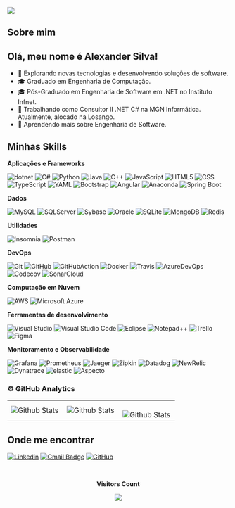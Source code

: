 ![](https://komarev.com/ghpvc/?username=alexandervsilva&color=006bed)
## Sobre mim

## Olá, meu nome é Alexander Silva!

- 🤔 Explorando novas tecnologias e desenvolvendo soluções de software.
- 🎓 Graduado em Engenharia de Computação.
- 🎓 Pós-Graduado em Engenharia de Software em .NET no Instituto Infnet.
- 💼 Trabalhando como Consultor II .NET C# na MGN Informática. Atualmente, alocado na Losango.
- 🌱 Aprendendo mais sobre Engenharia de Software.

## Minhas Skills

**Aplicações e Frameworks**

![dotnet](https://img.shields.io/badge/-dotnet-333333?style=flat&logo=dotnet)
![C#](https://custom-icon-badges.demolab.com/badge/C%23-%23239120.svg?logo=cshrp&logoColor=white)
![Python](https://img.shields.io/badge/-Python-333333?style=flat&logo=Python)
![Java](https://img.shields.io/badge/Java-%23ED8B00.svg?logo=openjdk&logoColor=white)
![C++](https://img.shields.io/badge/-C++-333333?style=flat&logo=C%2B%2B&logoColor=00599C)
![JavaScript](https://img.shields.io/badge/-JavaScript-333333?style=flat&logo=javascript)
![HTML5](https://img.shields.io/badge/-HTML5-333333?style=flat&logo=HTML5)
![CSS](https://img.shields.io/badge/-CSS-333333?style=flat&logo=CSS3&logoColor=1572B6)
![TypeScript](https://img.shields.io/badge/TypeScript-3178C6?logo=typescript&logoColor=fff)
![YAML](https://img.shields.io/badge/YAML-CB171E?logo=yaml&logoColor=fff)
![Bootstrap](https://img.shields.io/badge/-Bootstrap-333333?style=flat&logo=Bootstrap&logoColor=1572B6)
![Angular](https://img.shields.io/badge/-Angular-333333?style=flat&logo=Angular)
![Anaconda](https://img.shields.io/badge/Anaconda-44A833?logo=anaconda&logoColor=fff)
![Spring Boot](https://img.shields.io/badge/Spring%20Boot-6DB33F?logo=springboot&logoColor=fff)

**Dados**

![MySQL](https://img.shields.io/badge/-MySQL-333333?style=flat&logo=mysql)
![SQLServer](https://img.shields.io/badge/-SQLServer-333333?style=flat&logo=sqlserver)
![Sybase](https://img.shields.io/badge/-Sybase-333333?style=flat&logo=Sybase)
![Oracle](https://img.shields.io/badge/-Oracle-333333?style=flat&logo=Oracle)
![SQLite](https://img.shields.io/badge/-SQLite-333333?style=flat&logo=SQLite)
![MongoDB](https://img.shields.io/badge/-MongoDB-333333?style=flat&logo=MongoDB)
![Redis](https://img.shields.io/badge/-Redis-333333?style=flat&logo=Redis)

**Utilidades**

![Insomnia](https://img.shields.io/badge/-Insomnia-333333?style=flat&logo=insomnia)
![Postman](https://img.shields.io/badge/-Postman-333333?style=flat&logo=postman)

**DevOps**

![Git](https://img.shields.io/badge/-Git-333333?style=flat&logo=git)
![GitHub](https://img.shields.io/badge/-GitHub-333333?style=flat&logo=github)
![GitHubAction](https://img.shields.io/badge/-Github_Actions-333333?style=flat-square&logo=github-actions&logoColor=white)
![Docker](https://img.shields.io/badge/-Docker-333333?style=flat&logo=docker)
![Travis](https://img.shields.io/badge/-Travis-333333?style=flat&logo=travis)
![AzureDevOps](https://img.shields.io/badge/-Azure_DevOps-333333?style=flat&logo=azure-devops)
![Codecov](https://img.shields.io/badge/Codecov-F01F7A?logo=codecov&logoColor=fff)
![SonarCloud](https://img.shields.io/badge/SonarCloud-F3702A?logo=sonarcloud&logoColor=fff)

**Computação em Nuvem**

![AWS](https://img.shields.io/badge/AWS-%23FF9900.svg?logo=amazon-web-services&logoColor=white)
![Microsoft Azure](https://custom-icon-badges.demolab.com/badge/Microsoft%20Azure-0089D6?logo=msazure&logoColor=white)

**Ferramentas de desenvolvimento**

![Visual Studio](https://custom-icon-badges.demolab.com/badge/Visual%20Studio-5C2D91.svg?&logo=visual-studio&logoColor=white)
![Visual Studio Code](https://custom-icon-badges.demolab.com/badge/Visual%20Studio%20Code-0078d7.svg?logo=vsc&logoColor=white)
![Eclipse](https://img.shields.io/badge/-Eclipse-333333?style=flat&logo=eclipse-ide&logoColor=2C2255)
![Notepad++](https://img.shields.io/badge/Notepad++-90E59A.svg?&logo=notepad%2b%2b&logoColor=black)
![Trello](https://img.shields.io/badge/-Trello-333333?style=flat&logo=trello&logoColor=007ACC)
![Figma](https://img.shields.io/badge/-Figma-333333?style=flat&logo=figma&logoColor=007ACC)

**Monitoramento e Observabilidade**

![Grafana](https://img.shields.io/badge/-Grafana-333333?style=flat&logo=Grafana)
![Prometheus](https://img.shields.io/badge/-Prometheus-333333?style=flat&logo=Prometheus)
![Jaeger](https://img.shields.io/badge/-Jaeger-333333?style=flat&logo=Jaeger)
![Zipkin](https://img.shields.io/badge/-Zipkin-333333?style=flat&logo=Zipkin)
![Datadog](https://img.shields.io/badge/-Datadog-333333?style=flat&logo=Datadog)
![NewRelic](https://img.shields.io/badge/-NewRelic-333333?style=flat&logo=NewRelic)
![Dynatrace](https://img.shields.io/badge/-Dynatrace-333333?style=flat&logo=Dynatrace)
![elastic](https://img.shields.io/badge/-Elastic-333333?style=flat&logo=elastic)
![Aspecto](https://img.shields.io/badge/-Aspecto-333333?style=flat&logo=Aspecto)

<!--<a href="https://github.com/alexandervsilva" title="Perfil do Alexander">
  <img height="180em" src="https://github-readme-stats.vercel.app/api?username=alexandervsilva&theme=dracula&show_icons=true" />
</a>-->

### ⚙️ GitHub Analytics

<table>
  <tr>
    <td>
      <img
        align="left"
        src="https://github-readme-stats.vercel.app/api?username=alexandervsilva&theme=dark&hide_border=false&include_all_commits=true&show_icons=true"
        alt="Github Stats"
      />
    </td>
    <td>
      <img 
        align="left"
        src="https://github-readme-stats.vercel.app/api/top-langs/?username=alexandervsilva&layout=compact&langs_count=7&theme=dark"
        alt="Github Stats"
      />
    </td>
    <td>
      <br />
      <img
        align="left"
        src="https://github-readme-streak-stats.herokuapp.com/?user=alexandervsilva&theme=dark&hide_border=false&show_icons=true"
        alt="Github Stats"
      />
    </td>
  </tr>
</table>

## Onde me encontrar

[![Linkedin](https://img.shields.io/badge/-Alexander.Silva-blue?style=flat-square&logo=Linkedin&logoColor=white&link=www.linkedin.com/in/alexander-silva-sfcᵀᴹ-mcp-3b6a55143)](www.linkedin.com/in/alexander-silva-sfcᵀᴹ-mcp-3b6a55143)
[![Gmail Badge](https://img.shields.io/badge/-dev.asilva.rj@gmail.com-006bed?style=flat-square&logo=Gmail&logoColor=white&link=mailto:dev.asilva.rj@gmail.com)](mailto:dev.asilva.rj@gmail.com)
[![GitHub](https://img.shields.io/github/followers/alexandervsilva?label=follow&style=social)](https://github.com/alexandervsilva)

<div align="center">
<br><p align="centre"><b>Visitors Count</b></p>  
<p align="center"><img align="center" src="https://profile-counter.glitch.me/{alexandervsilva}/count.svg" /></p> 
<br></div>
